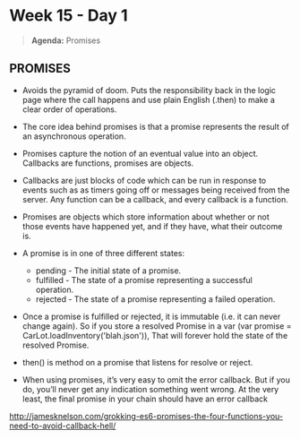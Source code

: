 # Week 15 - Day 1

> **Agenda:** Promises


## PROMISES
* Avoids the pyramid of doom. Puts the responsibility back in the logic page where the call happens and use plain English (.then) to make a clear order of operations.

* The core idea behind promises is that a promise represents the result of an asynchronous operation. 

* Promises capture the notion of an eventual value into an object. Callbacks are functions, promises are objects.

* Callbacks are just blocks of code which can be run in response to events such as as timers going off or messages being received from the server. Any function can be a callback, and every callback is a function.

* Promises are objects which store information about whether or not those events have happened yet, and if they have, what their outcome is.

* A promise is in one of three different states:

	* pending - The initial state of a promise.
	* fulfilled - The state of a promise representing a successful operation.
	* rejected - The state of a promise representing a failed operation.

* Once a promise is fulfilled or rejected, it is immutable (i.e. it can never change again). So if you store a resolved Promise in a var (var promise = CarLot.loadInventory('blah.json')), That will forever hold the state of the resolved Promise.

* then() is method on a promise that listens for resolve or reject.

* When using promises, it’s very easy to omit the error callback. But if you do, you’ll never get any indication something went wrong. At the very least, the final promise in your chain should have an error callback

http://jamesknelson.com/grokking-es6-promises-the-four-functions-you-need-to-avoid-callback-hell/
